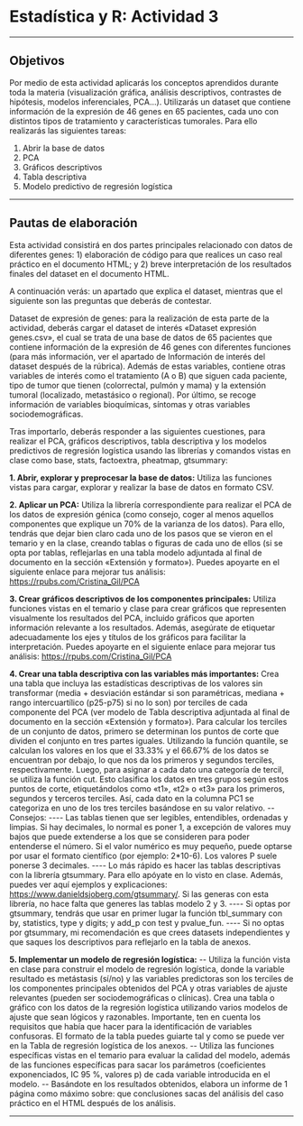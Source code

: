 # Estadística y R: Actividad 3
***
## Objetivos

Por medio de esta actividad aplicarás los conceptos aprendidos durante toda la materia (visualización gráfica, análisis descriptivos, contrastes de hipótesis, modelos inferenciales, PCA…). Utilizarás un dataset que contiene información de la expresión de 46 genes en 65 pacientes, cada uno con distintos tipos de tratamiento y características tumorales. Para ello realizarás las siguientes tareas:

1. Abrir la base de datos
2. PCA
3. Gráficos descriptivos
4. Tabla descriptiva
5. Modelo predictivo de regresión logística

***
## Pautas de elaboración

Esta actividad consistirá en dos partes principales relacionado con datos de diferentes genes: 1) elaboración de código para que realices un caso real práctico en el documento HTML; y 2) breve interpretación de los resultados finales del dataset en el documento HTML.

A continuación verás: un apartado que explica el dataset, mientras que el siguiente son las preguntas que deberás de contestar.

Dataset de expresión de genes: para la realización de esta parte de la actividad, deberás cargar el dataset de interés «Dataset expresión genes.csv», el cual se trata de una base de datos de 65 pacientes que contiene información de la expresión de 46 genes con diferentes funciones (para más información, ver el apartado de Información de interés del dataset después de la rúbrica). Además de estas variables, contiene otras variables de interés como el tratamiento (A o B) que siguen cada paciente, tipo de tumor que tienen (colorrectal, pulmón y mama) y la extensión tumoral (localizado, metastásico o regional). Por último, se recoge información de variables bioquímicas, síntomas y otras variables sociodemográficas.

Tras importarlo, deberás responder a las siguientes cuestiones, para realizar el PCA, gráficos descriptivos, tabla descriptiva y los modelos predictivos de regresión logística usando las librerías y comandos vistas en clase como base, stats, factoextra, pheatmap, gtsummary:

**1. Abrir, explorar y preprocesar la base de datos:** Utiliza las funciones vistas para cargar, explorar y realizar la base de datos en formato CSV.

**2. Aplicar un PCA:** Utiliza la librería correspondiente para realizar el PCA de los datos de expresión génica (como consejo, coger al menos aquellos componentes que explique un 70% de la varianza de los datos). Para ello, tendrás que dejar bien claro cada uno de los pasos que se vieron en el temario y en la clase, creando tablas o figuras de cada uno de ellos (si se opta por tablas, reflejarlas en una tabla modelo adjuntada al final de documento en la sección «Extensión y formato»). Puedes apoyarte en el siguiente enlace para mejorar tus análisis: https://rpubs.com/Cristina_Gil/PCA

**3. Crear gráficos descriptivos de los componentes principales:** Utiliza funciones vistas en el temario y clase para crear gráficos que representen visualmente los resultados del PCA, incluido gráficos que aporten información relevante a los resultados. Además, asegúrate de etiquetar adecuadamente los ejes y títulos de los gráficos para facilitar la interpretación. Puedes apoyarte en el siguiente enlace para mejorar tus análisis: https://rpubs.com/Cristina_Gil/PCA 

**4. Crear una tabla descriptiva con las variables más importantes:** Crea una tabla que incluya las estadísticas descriptivas de los valores sin transformar (media + desviación estándar si son paramétricas, mediana + rango intercuartílico (p25-p75) si no lo son) por terciles de cada componente del PCA (ver modelo de Tabla descriptiva adjuntada al final de documento en la sección «Extensión y formato»). Para calcular los terciles de un conjunto de datos, primero se determinan los puntos de corte que dividen el conjunto en tres partes iguales. Utilizando la función quantile, se calculan los valores en los que el 33.33% y el 66.67% de los datos se encuentran por debajo, lo que nos da los primeros y segundos terciles, respectivamente. Luego, para asignar a cada dato una categoría de tercil, se utiliza la función cut. Esto clasifica los datos en tres grupos según estos puntos de corte, etiquetándolos como «t1», «t2» o «t3» para los primeros, segundos y terceros terciles. Así, cada dato en la columna PC1 se categoriza en uno de los tres terciles basándose en su valor relativo.
-- Consejos:
---- Las tablas tienen que ser legibles, entendibles, ordenadas y limpias. Si hay decimales, lo normal es poner 1, a excepción de valores muy bajos que puede extenderse a los que se consideren para poder entenderse el número. Si el valor numérico es muy pequeño, puede optarse por usar el formato científico (por ejemplo: 2*10-6). Los valores P suele ponerse 3 decimales.
---- Lo más rápido es hacer las tablas descriptivas con la librería gtsummary. Para ello apóyate en lo visto en clase. Además, puedes ver aquí ejemplos y explicaciones: https://www.danieldsjoberg.com/gtsummary/. Si las generas con esta librería, no hace falta que generes las tablas modelo 2 y 3.
---- Si optas por gtsummary, tendrás que usar en primer lugar la función tbl_summary con by, statistics, type y digits; y add_p con test y pvalue_fun.
---- Si no optas por gtsummary, mi recomendación es que crees datasets independientes y que saques los descriptivos para reflejarlo en la tabla de anexos.

**5. Implementar un modelo de regresión logística:** 
-- Utiliza la función vista en clase para construir el modelo de regresión logística, donde la variable resultado es metástasis (sí/no) y las variables predictoras son los terciles de los componentes principales obtenidos del PCA y otras variables de ajuste relevantes (pueden ser sociodemográficas o clínicas). Crea una tabla o gráfico con los datos de la regresión logística utilizando varios modelos de ajuste que sean lógicos y razonables. Importante, ten en cuenta los requisitos que había que hacer para la identificación de variables confusoras. El formato de la tabla puedes guiarte tal y como se puede ver en la Tabla de regresión logística de los anexos.
-- Utiliza las funciones específicas vistas en el temario para evaluar la calidad del modelo, además de las funciones específicas para sacar los parámetros (coeficientes exponenciados, IC 95 %, valores p) de cada variable introducida en el modelo. 
-- Basándote en los resultados obtenidos, elabora un informe de 1 página como máximo sobre: que conclusiones sacas del análisis del caso práctico en el HTML después de los análisis.

***
